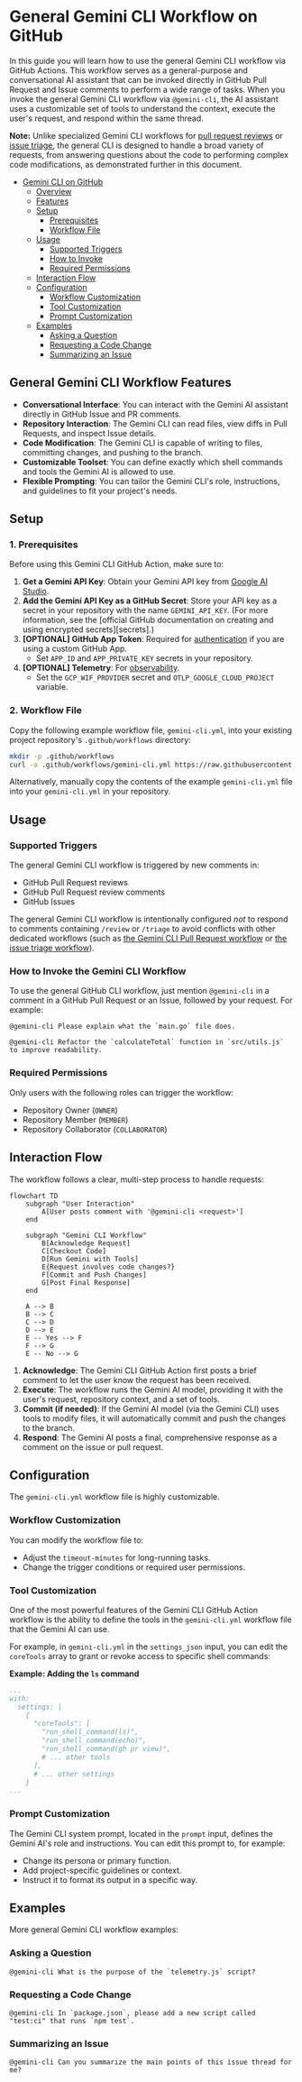 # General Gemini CLI Workflow on GitHub

In this guide you will learn how to use the general Gemini CLI workflow via GitHub Actions. This workflow serves as a general-purpose and conversational AI assistant that can be invoked directly in GitHub Pull Request and Issue comments to perform a wide range of tasks. When you invoke the general Gemini CLI workflow via `@gemini-cli`, the AI assistant uses a customizable set of tools to understand the context, execute the user's request, and respond within the same thread.

**Note:** Unlike specialized Gemini CLI workflows for [pull request reviews](../pr-review) or [issue triage](../issue-triage), the general CLI is designed to handle a broad variety of requests, from answering questions about the code to performing complex code modifications, as demonstrated further in this document.

- [Gemini CLI on GitHub](#gemini-cli-on-github)
  - [Overview](#overview)
  - [Features](#features)
  - [Setup](#setup)
    - [Prerequisites](#prerequisites)
    - [Workflow File](#workflow-file)
  - [Usage](#usage)
    - [Supported Triggers](#supported-triggers)
    - [How to Invoke](#how-to-invoke)
    - [Required Permissions](#required-permissions)
  - [Interaction Flow](#interaction-flow)
  - [Configuration](#configuration)
    - [Workflow Customization](#workflow-customization)
    - [Tool Customization](#tool-customization)
    - [Prompt Customization](#prompt-customization)
  - [Examples](#examples)
    - [Asking a Question](#asking-a-question)
    - [Requesting a Code Change](#requesting-a-code-change)
    - [Summarizing an Issue](#summarizing-an-issue)

## General Gemini CLI Workflow Features

- **Conversational Interface**: You can interact with the Gemini AI assistant directly in GitHub Issue and PR comments.
- **Repository Interaction**: The Gemini CLI can read files, view diffs in Pull Requests, and inspect Issue details.
- **Code Modification**: The Gemini CLI is capable of writing to files, committing changes, and pushing to the branch.
- **Customizable Toolset**: You can define exactly which shell commands and tools the Gemini AI is allowed to use.
- **Flexible Prompting**: You can tailor the Gemini CLI's role, instructions, and guidelines to fit your project's needs.

## Setup

### 1. Prerequisites

Before using this Gemini CLI GitHub Action, make sure to:

1.  **Get a Gemini API Key**: Obtain your Gemini API key from [Google AI Studio].
2.  **Add the Gemini API Key as a GitHub Secret**: Store your API key as a secret in your
    repository with the name `GEMINI_API_KEY`. (For more information, see the
    [official GitHub documentation on creating and using encrypted secrets][secrets].)
3.  **[OPTIONAL] GitHub App Token**: Required for [authentication](../../docs/github-app.md) if you are using a custom GitHub App.
    -   Set `APP_ID` and `APP_PRIVATE_KEY` secrets in your repository.
4.  **[OPTIONAL] Telemetry**: For [observability](../../docs/observability.md).
    -   Set the `GCP_WIF_PROVIDER` secret and `OTLP_GOOGLE_CLOUD_PROJECT` variable.

### 2. Workflow File

Copy the following example workflow file, `gemini-cli.yml`, into your existing project repository's `.github/workflows` directory:

```bash
mkdir -p .github/workflows
curl -o .github/workflows/gemini-cli.yml https://raw.githubusercontent.com/google-github-actions/run-gemini-cli/main/workflows/gemini-cli/gemini-cli.yml
```

Alternatively, manually copy the contents of the example `gemini-cli.yml` file into your `gemini-cli.yml` in your repository.

## Usage

### Supported Triggers

The general Gemini CLI workflow is triggered by new comments in:

- GitHub Pull Request reviews
- GitHub Pull Request review comments
- GitHub Issues

The general Gemini CLI workflow is intentionally configured *not* to respond to comments containing `/review` or `/triage` to avoid conflicts with other dedicated workflows (such as [the Gemini CLI Pull Request workflow](../pr-review) or [the issue triage workflow](../issue-triage)).

### How to Invoke the Gemini CLI Workflow

To use the general GitHub CLI workflow, just mention `@gemini-cli` in a comment in a GitHub Pull Request or an Issue, followed by your request. For example:

```
@gemini-cli Please explain what the `main.go` file does.
```

```
@gemini-cli Refactor the `calculateTotal` function in `src/utils.js` to improve readability.
```

### Required Permissions

Only users with the following roles can trigger the workflow:

- Repository Owner (`OWNER`)
- Repository Member (`MEMBER`)
- Repository Collaborator (`COLLABORATOR`)

## Interaction Flow

The workflow follows a clear, multi-step process to handle requests:

```mermaid
flowchart TD
    subgraph "User Interaction"
        A[User posts comment with '@gemini-cli <request>']
    end

    subgraph "Gemini CLI Workflow"
        B[Acknowledge Request]
        C[Checkout Code]
        D[Run Gemini with Tools]
        E{Request involves code changes?}
        F[Commit and Push Changes]
        G[Post Final Response]
    end

    A --> B
    B --> C
    C --> D
    D --> E
    E -- Yes --> F
    F --> G
    E -- No --> G
```

1.  **Acknowledge**: The Gemini CLI GitHub Action first posts a brief comment to let the user know the request has been received.
2.  **Execute**: The workflow runs the Gemini AI model, providing it with the user's request, repository context, and a set of tools.
3.  **Commit (if needed)**: If the Gemini AI model (via the Gemini CLI) uses tools to modify files, it will automatically commit and push the changes to the branch.
4.  **Respond**: The Gemini AI posts a final, comprehensive response as a comment on the issue or pull request.

## Configuration

The `gemini-cli.yml` workflow file is highly customizable.

### Workflow Customization

You can modify the workflow file to:

- Adjust the `timeout-minutes` for long-running tasks.
- Change the trigger conditions or required user permissions.

### Tool Customization

One of the most powerful features of the Gemini CLI GitHub Action workflow is the ability to define the tools in the `gemini-cli.yml` workflow file that the Gemini AI can use.

For example, in `gemini-cli.yml` in the `settings_json` input, you can edit the `coreTools` array to grant or revoke access to specific shell commands:

**Example: Adding the `ls` command**

```yaml
...
with:
  settings: |
    {
      "coreTools": [
        "run_shell_command(ls)",
        "run_shell_command(echo)",
        "run_shell_command(gh pr view)",
        # ... other tools
      ],
      # ... other settings
    }
...
```

### Prompt Customization

The Gemini CLI system prompt, located in the `prompt` input, defines the Gemini AI's role and instructions. You can edit this prompt to, for example:

- Change its persona or primary function.
- Add project-specific guidelines or context.
- Instruct it to format its output in a specific way.

## Examples

More general Gemini CLI workflow examples:

### Asking a Question

```
@gemini-cli What is the purpose of the `telemetry.js` script?
```

### Requesting a Code Change

```
@gemini-cli In `package.json`, please add a new script called "test:ci" that runs `npm test`.
```

### Summarizing an Issue

```
@gemini-cli Can you summarize the main points of this issue thread for me?
```

[Google AI Studio]: https://aistudio.google.com/apikey
